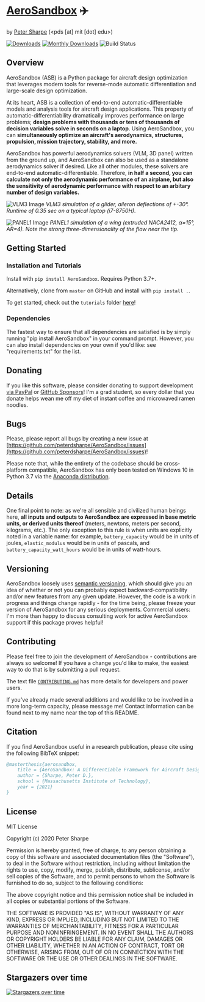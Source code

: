 # [AeroSandbox](https://peterdsharpe.github.io/AeroSandbox/) :airplane:
by [Peter Sharpe](https://peterdsharpe.github.io) (<pds [at] mit [dot] edu>)

[![Downloads](https://pepy.tech/badge/aerosandbox)](https://pepy.tech/project/aerosandbox)
[![Monthly Downloads](https://pepy.tech/badge/aerosandbox/month)](https://pepy.tech/project/aerosandbox)
![Build Status](https://github.com/peterdsharpe/AeroSandbox/workflows/Tests/badge.svg)

## Overview
AeroSandbox (ASB) is a Python package for aircraft design optimization that leverages modern tools for reverse-mode automatic differentiation and large-scale design optimization.

At its heart, ASB is a collection of end-to-end automatic-differentiable models and analysis tools for aircraft design applications. This property of automatic-differentiability dramatically improves performance on large problems; **design problems with thousands or tens of thousands of decision variables solve in seconds on a laptop**. Using AeroSandbox, you can **simultaneously optimize an aircraft's aerodynamics, structures, propulsion, mission trajectory, stability, and more.** 

AeroSandbox has powerful aerodynamics solvers (VLM, 3D panel) written from the ground up, and AeroSandbox can also be used as a standalone aerodynamics solver if desired. Like all other modules, these solvers are end-to-end automatic-differentiable. Therefore, **in half a second, you can calculate not only the aerodynamic performance of an airplane, but also the sensitivity of aerodynamic performance with respect to an arbitary number of design variables.**

![VLM3 Image](media/images/vlm3_with_control_surfaces.png)
*VLM3 simulation of a glider, aileron deflections of +-30°. Runtime of 0.35 sec on a typical laptop (i7-8750H).*

![PANEL1 Image](media/images/panel1_naca4412.png)
*PANEL1 simulation of a wing (extruded NACA2412, α=15°, AR=4). Note the strong three-dimensionality of the flow near the tip.*

## Getting Started

### Installation and Tutorials

Install with `pip install AeroSandbox`. Requires Python 3.7+.

Alternatively, clone from `master` on GitHub and install with `pip install .`.

To get started, check out the `tutorials` folder [here](./tutorial/)!

### Dependencies

The fastest way to ensure that all dependencies are satisfied is by simply running "pip install AeroSandbox" in your command prompt. However, you can also install dependencies on your own if you'd like: see "requirements.txt" for the list.

## Donating
If you like this software, please consider donating to support development [via PayPal](https://paypal.me/peterdsharpe) or [GitHub Sponsors](https://github.com/sponsors/peterdsharpe/)! I'm a grad student, so every dollar that you donate helps wean me off my diet of instant coffee and microwaved ramen noodles.

## Bugs
Please, please report all bugs by creating a new issue at [https://github.com/peterdsharpe/AeroSandbox/issues](https://github.com/peterdsharpe/AeroSandbox/issues)!

Please note that, while the entirety of the codebase should be cross-platform compatible, AeroSandbox has only been tested on Windows 10 in Python 3.7 via the [Anaconda distribution](https://www.anaconda.com/distribution/#download-section).

## Details
One final point to note: as we're all sensible and civilized human beings here, **all inputs and outputs to AeroSandbox are expressed in base metric units, or derived units thereof** (meters, newtons, meters per second, kilograms, etc.). The only exception to this rule is when units are explicitly noted in a variable name: for example, `battery_capacity` would be in units of joules, `elastic_modulus` would be in units of pascals, and `battery_capacity_watt_hours` would be in units of watt-hours.

## Versioning
AeroSandbox loosely uses [semantic versioning](https://semver.org/), which should give you an idea of whether or not you can probably expect backward-compatibility and/or new features from any given update. However, the code is a work in progress and things change rapidly - for the time being, please freeze your version of AeroSandbox for any serious deployments. Commercial users: I'm more than happy to discuss consulting work for active AeroSandbox support if this package proves helpful!

## Contributing
Please feel free to join the development of AeroSandbox - contributions are always so welcome! If you have a change you'd like to make, the easiest way to do that is by submitting a pull request. 

The text file [`CONTRIBUTING.md`](./CONTRIBUTING.md) has more details for developers and power users.

If you've already made several additions and would like to be involved in a more long-term capacity, please message me! Contact information can be found next to my name near the top of this README.

## Citation

If you find AeroSandbox useful in a research publication, please cite using the following BibTeX snippet:

```bibtex
@masterthesis{aerosandbox,
    title = {AeroSandbox: A Differentiable Framework for Aircraft Design Optimization},
    author = {Sharpe, Peter D.},
    school = {Massachusetts Institute of Technology},
    year = {2021}
}
```

## License

MIT License

Copyright (c) 2020 Peter Sharpe

Permission is hereby granted, free of charge, to any person obtaining a copy
of this software and associated documentation files (the "Software"), to deal
in the Software without restriction, including without limitation the rights
to use, copy, modify, merge, publish, distribute, sublicense, and/or sell
copies of the Software, and to permit persons to whom the Software is
furnished to do so, subject to the following conditions:

The above copyright notice and this permission notice shall be included in all
copies or substantial portions of the Software.

THE SOFTWARE IS PROVIDED "AS IS", WITHOUT WARRANTY OF ANY KIND, EXPRESS OR
IMPLIED, INCLUDING BUT NOT LIMITED TO THE WARRANTIES OF MERCHANTABILITY,
FITNESS FOR A PARTICULAR PURPOSE AND NONINFRINGEMENT. IN NO EVENT SHALL THE
AUTHORS OR COPYRIGHT HOLDERS BE LIABLE FOR ANY CLAIM, DAMAGES OR OTHER
LIABILITY, WHETHER IN AN ACTION OF CONTRACT, TORT OR OTHERWISE, ARISING FROM,
OUT OF OR IN CONNECTION WITH THE SOFTWARE OR THE USE OR OTHER DEALINGS IN THE
SOFTWARE.

## Stargazers over time

[![Stargazers over time](https://starchart.cc/peterdsharpe/AeroSandbox.svg)](https://starchart.cc/peterdsharpe/AeroSandbox) 
